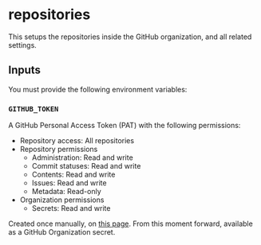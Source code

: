 # repositories

This setups the repositories inside the GitHub organization, and all related settings.

## Inputs

You must provide the following environment variables:

### `GITHUB_TOKEN`

A GitHub Personal Access Token (PAT) with the following permissions:

- Repository access: All repositories
- Repository permissions
  - Administration: Read and write
  - Commit statuses: Read and write
  - Contents: Read and write
  - Issues: Read and write
  - Metadata: Read-only
- Organization permissions
  - Secrets: Read and write

Created once manually, on [this page](https://github.com/settings/tokens?type=beta).
From this moment forward, available as a GitHub Organization secret.
